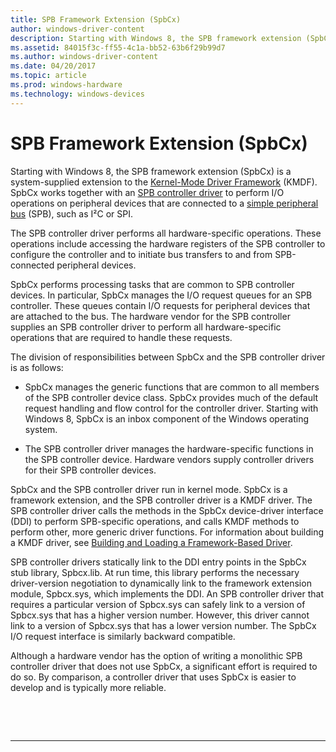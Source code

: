 ```yaml
---
title: SPB Framework Extension (SpbCx)
author: windows-driver-content
description: Starting with Windows 8, the SPB framework extension (SpbCx) is a system-supplied extension to the Kernel-Mode Driver Framework (KMDF).
ms.assetid: 84015f3c-ff55-4c1a-bb52-63b6f29b99d7
ms.author: windows-driver-content
ms.date: 04/20/2017
ms.topic: article
ms.prod: windows-hardware
ms.technology: windows-devices
---
```


# SPB Framework Extension (SpbCx)


Starting with Windows 8, the SPB framework extension (SpbCx) is a system-supplied extension to the [Kernel-Mode Driver Framework](https://msdn.microsoft.com/library/windows/hardware/ff544296) (KMDF). SpbCx works together with an [SPB controller driver](https://msdn.microsoft.com/library/windows/hardware/hh698221) to perform I/O operations on peripheral devices that are connected to a [simple peripheral bus](https://msdn.microsoft.com/library/windows/hardware/hh450903) (SPB), such as I²C or SPI.

The SPB controller driver performs all hardware-specific operations. These operations include accessing the hardware registers of the SPB controller to configure the controller and to initiate bus transfers to and from SPB-connected peripheral devices.

SpbCx performs processing tasks that are common to SPB controller devices. In particular, SpbCx manages the I/O request queues for an SPB controller. These queues contain I/O requests for peripheral devices that are attached to the bus. The hardware vendor for the SPB controller supplies an SPB controller driver to perform all hardware-specific operations that are required to handle these requests.

The division of responsibilities between SpbCx and the SPB controller driver is as follows:

-   SpbCx manages the generic functions that are common to all members of the SPB controller device class. SpbCx provides much of the default request handling and flow control for the controller driver. Starting with Windows 8, SpbCx is an inbox component of the Windows operating system.

-   The SPB controller driver manages the hardware-specific functions in the SPB controller device. Hardware vendors supply controller drivers for their SPB controller devices.

SpbCx and the SPB controller driver run in kernel mode. SpbCx is a framework extension, and the SPB controller driver is a KMDF driver. The SPB controller driver calls the methods in the SpbCx device-driver interface (DDI) to perform SPB-specific operations, and calls KMDF methods to perform other, more generic driver functions. For information about building a KMDF driver, see [Building and Loading a Framework-Based Driver](https://msdn.microsoft.com/library/windows/hardware/ff540730).

SPB controller drivers statically link to the DDI entry points in the SpbCx stub library, Spbcx.lib. At run time, this library performs the necessary driver-version negotiation to dynamically link to the framework extension module, Spbcx.sys, which implements the DDI. An SPB controller driver that requires a particular version of Spbcx.sys can safely link to a version of Spbcx.sys that has a higher version number. However, this driver cannot link to a version of Spbcx.sys that has a lower version number. The SpbCx I/O request interface is similarly backward compatible.

Although a hardware vendor has the option of writing a monolithic SPB controller driver that does not use SpbCx, a significant effort is required to do so. By comparison, a controller driver that uses SpbCx is easier to develop and is typically more reliable.

 

 


--------------------



